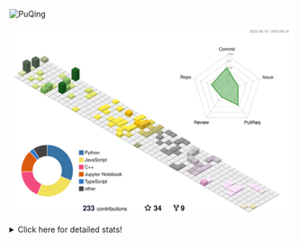 ![PuQing](https://user-images.githubusercontent.com/27223114/171565019-9a56fae6-b08b-421f-99db-7e830da42371.png)

![](./profile-3d-contrib/profile-season-animate.svg)

<details>
<summary>Click here for detailed stats!</summary>

<!--START_SECTION:waka-->
![Lines of code](https://img.shields.io/badge/From%20Hello%20World%20I%27ve%20Written-696.3%20thousand%20lines%20of%20code-blue)

**🐱 My GitHub Data** 

> 📦 248.1 kB Used in GitHub's Storage 
 > 
> 🏆 81 Contributions in the Year 2023
 > 
> 🚫 Not Opted to Hire
 > 
> 📜 27 Public Repositories 
 > 
> 🔑 27 Private Repositories 
 > 
**I'm an Early 🐤** 

```text
🌞 Morning                264 commits         █████░░░░░░░░░░░░░░░░░░░░   19.19 % 
🌆 Daytime                710 commits         █████████████░░░░░░░░░░░░   51.60 % 
🌃 Evening                170 commits         ███░░░░░░░░░░░░░░░░░░░░░░   12.35 % 
🌙 Night                  232 commits         ████░░░░░░░░░░░░░░░░░░░░░   16.86 % 
```


📊 **This Week I Spent My Time On** 

```text
💬 Programming Languages: 
TeX                      2 hrs 20 mins       ██████████░░░░░░░░░░░░░░░   38.69 % 
C++                      2 hrs 19 mins       ██████████░░░░░░░░░░░░░░░   38.31 % 
Python                   43 mins             ███░░░░░░░░░░░░░░░░░░░░░░   11.95 % 
Jupyter Notebook         38 mins             ███░░░░░░░░░░░░░░░░░░░░░░   10.70 % 
XML                      0 secs              ░░░░░░░░░░░░░░░░░░░░░░░░░   00.25 % 

🔥 Editors: 
VS Code                  6 hrs 4 mins        █████████████████████████   100.00 % 

💻 Operating System: 
WSL                      6 hrs               █████████████████████████   98.96 % 
Windows                  3 mins              ░░░░░░░░░░░░░░░░░░░░░░░░░   01.04 % 
```


<!--END_SECTION:waka-->
</details>
